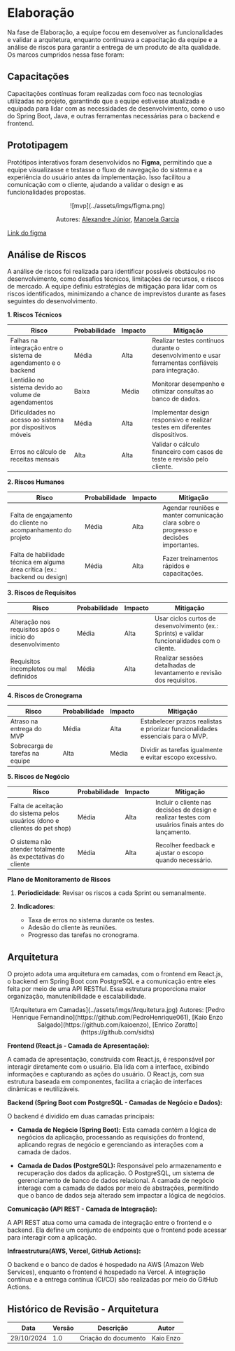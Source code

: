 # Elaboração
Na fase de Elaboração, a equipe focou em desenvolver as funcionalidades e validar a arquitetura, enquanto continuava a capacitação da equipe e a análise de riscos para garantir a entrega de um produto de alta qualidade. Os marcos cumpridos nessa fase foram:

## Capacitações
Capacitações contínuas foram realizadas com foco nas tecnologias utilizadas no projeto, garantindo que a equipe estivesse atualizada e equipada para lidar com as necessidades de desenvolvimento, como o uso do Spring Boot, Java, e outras ferramentas necessárias para o backend e frontend.

## Prototipagem
Protótipos interativos foram desenvolvidos no **Figma**, permitindo que a equipe visualizasse e testasse o fluxo de navegação do sistema e a experiência do usuário antes da implementação. Isso facilitou a comunicação com o cliente, ajudando a validar o design e as funcionalidades propostas.

<center>
![mvp](../assets/imgs/figma.png)

Autores: [Alexandre Júnior](https://github.com/AlexandreLJr), [Manoela Garcia](https://github.com/manu-sgc)
</center>

[Link do figma](https://www.figma.com/design/35bsz8P6wMWnZAo6fzlmDj/Prot%C3%B3tipo---pet-shop-guar%C3%A1?node-id=0-1&t=WOYEH2ExE34RqevI-1)

## Análise de Riscos
A análise de riscos foi realizada para identificar possíveis obstáculos no desenvolvimento, como desafios técnicos, limitações de recursos, e riscos de mercado. A equipe definiu estratégias de mitigação para lidar com os riscos identificados, minimizando a chance de imprevistos durante as fases seguintes do desenvolvimento.

**1. Riscos Técnicos**

| **Risco**                             | **Probabilidade** | **Impacto**  | **Mitigação**                                  |
|---------------------------------------|-------------------|--------------|------------------------------------------------|
| Falhas na integração entre o sistema de agendamento e o backend | Média             | Alta         | Realizar testes contínuos durante o desenvolvimento e usar ferramentas confiáveis para integração. |
| Lentidão no sistema devido ao volume de agendamentos | Baixa             | Média        | Monitorar desempenho e otimizar consultas ao banco de dados. |
| Dificuldades no acesso ao sistema por dispositivos móveis | Média             | Alta         | Implementar design responsivo e realizar testes em diferentes dispositivos. |
| Erros no cálculo de receitas mensais | Alta              | Alta         | Validar o cálculo financeiro com casos de teste e revisão pelo cliente. |

**2. Riscos Humanos**

| **Risco**                             | **Probabilidade** | **Impacto**  | **Mitigação**                                  |
|---------------------------------------|-------------------|--------------|------------------------------------------------|
| Falta de engajamento do cliente no acompanhamento do projeto | Média             | Alta         | Agendar reuniões e manter comunicação clara sobre o progresso e decisões importantes. |
| Falta de habilidade técnica em alguma área crítica (ex.: backend ou design) | Média             | Alta         | Fazer treinamentos rápidos e capacitações. |

**3. Riscos de Requisitos**

| **Risco**                             | **Probabilidade** | **Impacto**  | **Mitigação**                                  |
|---------------------------------------|-------------------|--------------|------------------------------------------------|
| Alteração nos requisitos após o início do desenvolvimento | Média              | Alta         | Usar ciclos curtos de desenvolvimento (ex.: Sprints) e validar funcionalidades com o cliente. |
| Requisitos incompletos ou mal definidos | Média             | Alta         | Realizar sessões detalhadas de levantamento e revisão dos requisitos. |

**4. Riscos de Cronograma**

| **Risco**                             | **Probabilidade** | **Impacto**  | **Mitigação**                                  |
|---------------------------------------|-------------------|--------------|------------------------------------------------|
| Atraso na entrega do MVP | Média             | Alta         | Estabelecer prazos realistas e priorizar funcionalidades essenciais para o MVP. |
| Sobrecarga de tarefas na equipe | Alta              | Média        | Dividir as tarefas igualmente e evitar escopo excessivo. |

**5. Riscos de Negócio**

| **Risco**                             | **Probabilidade** | **Impacto**  | **Mitigação**                                  |
|---------------------------------------|-------------------|--------------|------------------------------------------------|
| Falta de aceitação do sistema pelos usuários (dono e clientes do pet shop) | Média             | Alta         | Incluir o cliente nas decisões de design e realizar testes com usuários finais antes do lançamento. |
| O sistema não atender totalmente às expectativas do cliente | Média             | Alta         | Recolher feedback e ajustar o escopo quando necessário. |

**Plano de Monitoramento de Riscos**

1. **Periodicidade**: Revisar os riscos a cada Sprint ou semanalmente.
2. **Indicadores**:  

    - Taxa de erros no sistema durante os testes.  
    - Adesão do cliente às reuniões.  
    - Progresso das tarefas no cronograma.


## Arquitetura

O projeto adota uma arquitetura em camadas, com o frontend em React.js, o backend em Spring Boot com PostgreSQL e a comunicação entre eles feita por meio de uma API RESTful.  Essa estrutura proporciona maior organização, manutenibilidade e escalabilidade.

<center>
![Arquitetura em Camadas](../assets/imgs/Arquitetura.jpg)
Autores: [Pedro Henrique Fernandino](https://github.com/PedroHenrique061),  [Kaio Enzo Salgado](https://github.com/kaioenzo), [Enrico  Zoratto](https://github.com/sidts)
</center>

**Frontend (React.js - Camada de Apresentação):**

A camada de apresentação, construída com React.js, é responsável por interagir diretamente com o usuário.  Ela lida com a interface, exibindo informações e capturando as ações do usuário.  O React.js, com sua estrutura baseada em componentes, facilita a criação de interfaces dinâmicas e reutilizáveis.

**Backend (Spring Boot com PostgreSQL - Camadas de Negócio e Dados):**

O backend é dividido em duas camadas principais:

* **Camada de Negócio (Spring Boot):**  Esta camada contém a lógica de negócios da aplicação, processando as requisições do frontend, aplicando regras de negócio e gerenciando as interações com a camada de dados.

* **Camada de Dados (PostgreSQL):**  Responsável pelo armazenamento e recuperação dos dados da aplicação. O PostgreSQL, um sistema de gerenciamento de banco de dados relacional. A camada de negócio interage com a camada de dados por meio de abstrações, permitindo que o banco de dados seja alterado sem impactar a lógica de negócios.

**Comunicação (API REST - Camada de Integração):**

A API REST atua como uma camada de integração entre o frontend e o backend. Ela define um conjunto de endpoints que o frontend pode acessar para interagir com a aplicação.

**Infraestrutura(AWS, Vercel, GitHub Actions):**

O backend e o banco de dados é hospedado na AWS (Amazon Web Services), enquanto o frontend é hospedado na Vercel. A integração contínua e a entrega contínua (CI/CD) são realizadas por meio do GitHub Actions.

## Histórico de Revisão - Arquitetura

| Data       | Versão | Descrição                                             | Autor      |
|------------|--------|-------------------------------------------------------|------------|
| 29/10/2024 | 1.0    | Criação do documento | Kaio Enzo    |

